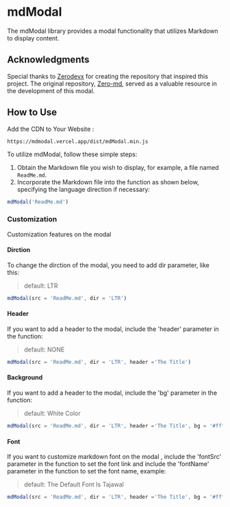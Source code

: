 # mdModal

The mdModal library provides a modal functionality that utilizes Markdown to display content.

## Acknowledgments

Special thanks to [Zerodevx](https://github.com/zerodevx) for creating the repository that inspired this project. The original repository, [Zero-md](https://github.com/zerodevx/zero-md), served as a valuable resource in the development of this modal.

## How to Use


Add the CDN to Your Website :
```
https://mdmodal.vercel.app/dist/mdModal.min.js
```


To utilize mdModal, follow these simple steps:

1. Obtain the Markdown file you wish to display, for example, a file named `ReadMe.md`.
2. Incorporate the Markdown file into the function as shown below, specifying the language direction if necessary:

```javascript
mdModal('ReadMe.md')
```

### Customization

Customization features on the modal

#### Dirction

To change the dirction of the modal, you need to add dir parameter, like this:

> default: LTR

```javascript
mdModal(src = 'ReadMe.md', dir = 'LTR')
```

#### Header 

If you want to add a header to the modal, include the 'header' parameter in the function:

> default: NONE

```javascript
mdModal(src = 'ReadMe.md', dir = 'LTR', header ='The Title')
```

#### Background 

If you want to add a header to the modal, include the 'bg' parameter in the function:

> default: White Color

```javascript
mdModal(src = 'ReadMe.md', dir = 'LTR', header ='The Title', bg = '#fff')
```

#### Font 

If you want to customize markdown font on the modal , include the 'fontSrc' parameter in the function to set the font link and include the 'fontName' parameter in the function to set the font name, example: 

> default: The Default Font Is Tajawal

```javascript
mdModal(src = 'ReadMe.md', dir = 'LTR', header ='The Title', bg = '#fff', fontSrc = '{FONT-LINK}', fontName = '{FONT-NAME}')
```
